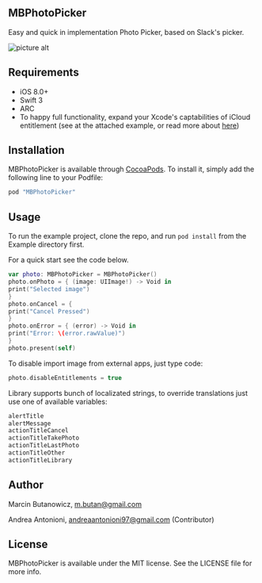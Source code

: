 ## MBPhotoPicker

Easy and quick in implementation Photo Picker, based on Slack's picker.

![picture alt](https://github.com/mbutan/MBPhotoPicker/blob/master/Assets/screenshot.png "MBPhotoPicker")

## Requirements
* iOS 8.0+
* Swift 3
* ARC
* To happy full functionality, expand your Xcode's captabilities of iCloud entitlement (see at the attached example, or read more about [here](https://developer.apple.com/library/mac/documentation/IDEs/Conceptual/AppDistributionGuide/AddingCapabilities/AddingCapabilities.html))

## Installation

MBPhotoPicker is available through [CocoaPods](http://cocoapods.org). To install
it, simply add the following line to your Podfile:

```ruby
pod "MBPhotoPicker"
```

## Usage

To run the example project, clone the repo, and run `pod install` from the Example directory first.

For a quick start see the code below.
``` swift
var photo: MBPhotoPicker = MBPhotoPicker()
photo.onPhoto = { (image: UIImage!) -> Void in
print("Selected image")
}
photo.onCancel = {
print("Cancel Pressed")
}
photo.onError = { (error) -> Void in
print("Error: \(error.rawValue)")
}
photo.present(self)
```

To disable import image from external apps, just type code:

```swift
photo.disableEntitlements = true
```

Library supports bunch of localizated strings, to override translations just use one of available variables:

``` swift
alertTitle
alertMessage
actionTitleCancel
actionTitleTakePhoto
actionTitleLastPhoto
actionTitleOther
actionTitleLibrary
```

## Author

Marcin Butanowicz, m.butan@gmail.com

Andrea Antonioni, andreaantonioni97@gmail.com (Contributor)

## License

MBPhotoPicker is available under the MIT license. See the LICENSE file for more info.
